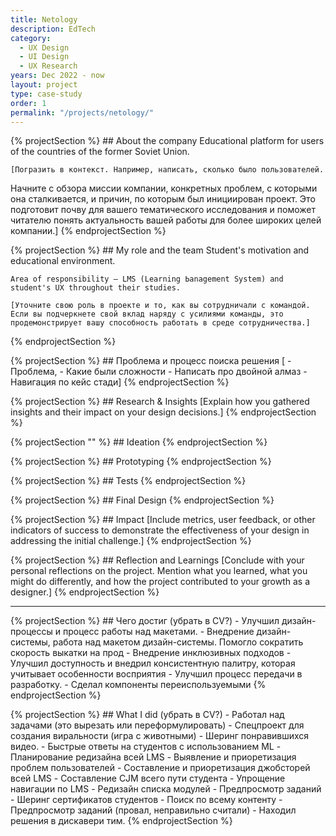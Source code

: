 ```yaml
---
title: Netology
description: EdTech
category:
  - UX Design
  - UI Design
  - UX Research
years: Dec 2022 - now
layout: project
type: case-study
order: 1
permalink: "/projects/netology/"
---
```


{% projectSection %}
	## About the company
	Educational platform for users of the countries of the former Soviet Union.

	[Погразить в контекст. Например, написать, сколько было пользователей.
Начните с обзора миссии компании, конкретных проблем, с которыми она сталкивается, и причин, по которым был инициирован проект. Это подготовит почву для вашего тематического исследования и поможет читателю понять актуальность вашей работы для более широких целей компании.]
{% endprojectSection %}

{% projectSection %}
	## My role and the team
	Student's motivation and educational environment.

	Area of ​​responsibility — LMS (Learning Ьanagement System) and student's UX throughout their studies.

	[Уточните свою роль в проекте и то, как вы сотрудничали с командой. Если вы подчеркнете свой вклад наряду с усилиями команды, это продемонстрирует вашу способность работать в среде сотрудничества.]
{% endprojectSection %}

{% projectSection %}
	## Проблема и процесс поиска решения
[
	- Проблема,
	- Какие были сложности
	- Написать про двойной алмаз
	- Навигация по кейс стади]
{% endprojectSection %}

{% projectSection %}
	## Research & Insights
	[Explain how you gathered insights and their impact on your design decisions.]
{% endprojectSection %}

{% projectSection "" %}
	## Ideation
{% endprojectSection %}

{% projectSection %}
	## Prototyping
{% endprojectSection %}

{% projectSection %}
	## Tests
{% endprojectSection %}

{% projectSection %}
	## Final Design
{% endprojectSection %}

{% projectSection %}
	## Impact
	[Include metrics, user feedback, or other indicators of success to demonstrate the effectiveness of your design in addressing the initial challenge.]
{% endprojectSection %}

{% projectSection %}
	## Reflection and Learnings
	[Conclude with your personal reflections on the project. Mention what you learned, what you might do differently, and how the project contributed to your growth as a designer.]
{% endprojectSection %}






---

{% projectSection %}
	## Чего достиг (убрать в CV?)
	- Улучшил дизайн-процессы и процесс работы над макетами.
	- Внедрение дизайн-системы, работа над макетом дизайн-системы. Помогло сократить скорость выкатки на прод
	- Внедрение инклюзивных подходов
	- Улучшил доступность и внедрил консистентную палитру, которая учитывает особенности восприятия
	- Улучшил процесс передачи в разработку.
	- Сделал компоненты переиспользуемыми
{% endprojectSection %}


{% projectSection %}
	## What I did (убрать в CV?)
	- Работал над задачами (это вырезать или переформулировать)
	    - Спецпроект для создания виральности (игра с животными)
	    - Шеринг понравившихся видео.
	    - Быстрые ответы на студентов с использованием ML
	    - Планирование редизайна всей LMS
	    - Выявление и приоретизация проблем пользователей
	    - Составление и приоретизация джобсторей всей LMS
	    - Составление CJM всего пути студента
	    - Упрощение навигации по LMS
	    - Редизайн списка модулей
	    - Предпросмотр заданий
	    - Шеринг сертификатов студентов
	    - Поиск по всему контенту
	    - Предпросмотр заданий (провал, неправильно считали)
	- Находил решения в дискавери тим.
{% endprojectSection %}